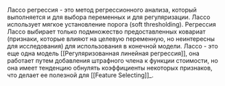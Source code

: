 Лассо регрессия - это метод регрессионного анализа, который выполняется и для выбора переменных и для регуляризации. Лассо использует мягкое установление порога (soft thresholding). Регрессия Лассо выбирает только подмножество предоставленных ковариат (признаки, которые влияют на целевую переменную, но неинтересны для исследования) для использования в конечной модели.
Лассо - это еще одна модель [[Регуляризованная линейная регрессия]], она работает путем добавления штрафного члена к функции стоимости, но она имеет тенденцию обнулять коэффициенты некоторых признаков, что делает ее полезной для [[Feature Selecting]]_.
